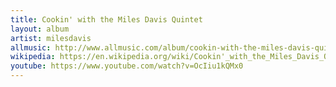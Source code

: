 ```yaml
---
title: Cookin' with the Miles Davis Quintet
layout: album
artist: milesdavis
allmusic: http://www.allmusic.com/album/cookin-with-the-miles-davis-quintet-mw0000649470
wikipedia: https://en.wikipedia.org/wiki/Cookin'_with_the_Miles_Davis_Quintet
youtube: https://www.youtube.com/watch?v=OcIiu1kQMx0
---
```

